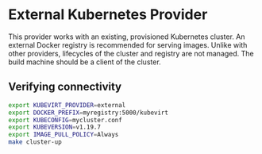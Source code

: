 # External Kubernetes Provider

This provider works with an existing, provisioned Kubernetes cluster.
An external Docker registry is recommended for serving images.
Unlike with other providers, lifecycles of the cluster and registry are not managed.
The build machine should be a client of the cluster.

## Verifying connectivity

```bash
export KUBEVIRT_PROVIDER=external
export DOCKER_PREFIX=myregistry:5000/kubevirt
export KUBECONFIG=mycluster.conf
export KUBEVERSION=v1.19.7
export IMAGE_PULL_POLICY=Always
make cluster-up
```


